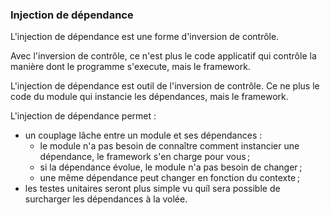 ### Injection de dépendance

L'injection de dépendance est une forme d'inversion de contrôle.

Avec l'inversion de contrôle, ce n'est plus le code applicatif qui contrôle la manière dont le programme s'execute,
mais le framework.

L'injection de dépendance est outil de l'inversion de contrôle. 
Ce ne plus le code du module qui instancie les dépendances, mais le framework.

L'injection de dépendance permet :
- un couplage lâche entre un module et ses dépendances :
  - le module n'a pas besoin de connaître comment instancier une dépendance, le framework s'en charge pour vous ;
  - si la dépendance évolue, le module n'a pas besoin de changer ;
  - une même dépendance peut changer en fonction du contexte ;
- les testes unitaires seront plus simple vu quíl sera possible de surcharger les dépendances à la volée.
